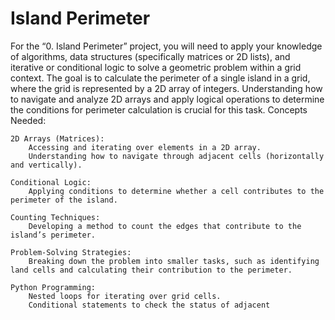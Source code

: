# Island Perimeter

For the “0. Island Perimeter” project, you will need to apply your knowledge of algorithms, data structures (specifically matrices or 2D lists), and iterative or conditional logic to solve a geometric problem within a grid context. The goal is to calculate the perimeter of a single island in a grid, where the grid is represented by a 2D array of integers. Understanding how to navigate and analyze 2D arrays and apply logical operations to determine the conditions for perimeter calculation is crucial for this task.
Concepts Needed:

    2D Arrays (Matrices):
        Accessing and iterating over elements in a 2D array.
        Understanding how to navigate through adjacent cells (horizontally and vertically).

    Conditional Logic:
        Applying conditions to determine whether a cell contributes to the perimeter of the island.

    Counting Techniques:
        Developing a method to count the edges that contribute to the island’s perimeter.

    Problem-Solving Strategies:
        Breaking down the problem into smaller tasks, such as identifying land cells and calculating their contribution to the perimeter.

    Python Programming:
        Nested loops for iterating over grid cells.
        Conditional statements to check the status of adjacent
